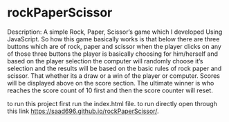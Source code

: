 # rockPaperScissor
Description:
A simple Rock, Paper, Scissor’s game which I developed Using JavaScript. 
So how this game basically works is that below there are three buttons which are of rock, paper and scissor when the player clicks on any of those three buttons the player is basically choosing for him/herself and based on the player selection the computer will randomly choose it’s selection and the results will be based on the basic rules of rock paper and scissor. That whether its a draw or a win of the player or computer. Scores will be displayed above on the score section. The ultimate winner is who reaches the score count of 10 first and then the score counter will reset.

to run this project first run the index.html file.
to run directly open through this link https://saad696.github.io/rockPaperScissor/.
